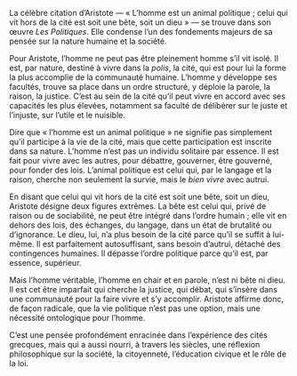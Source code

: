 La célèbre citation d’Aristote — « L’homme est un animal politique ; celui qui vit hors de la cité est soit une bête, soit un dieu » — se trouve dans son œuvre _Les Politiques_. Elle condense l’un des fondements majeurs de sa pensée sur la nature humaine et la société.

Pour Aristote, l’homme ne peut pas être pleinement homme s’il vit isolé. Il est, par nature, destiné à vivre dans la _polis_, la cité, qui est pour lui la forme la plus accomplie de la communauté humaine. L’homme y développe ses facultés, trouve sa place dans un ordre structuré, y déploie la parole, la raison, la justice. C’est au sein de la cité qu’il peut vivre en accord avec ses capacités les plus élevées, notamment sa faculté de délibérer sur le juste et l’injuste, sur l’utile et le nuisible.

Dire que « l’homme est un animal politique » ne signifie pas simplement qu’il participe à la vie de la cité, mais que cette participation est inscrite dans sa nature. L’homme n’est pas un individu solitaire par essence. Il est fait pour vivre avec les autres, pour débattre, gouverner, être gouverné, pour fonder des lois. L’animal politique est celui qui, par le langage et la raison, cherche non seulement la survie, mais le _bien vivre_ avec autrui.

En disant que celui qui vit hors de la cité est soit une bête, soit un dieu, Aristote désigne deux figures extrêmes. La bête est celui qui, privé de raison ou de sociabilité, ne peut être intégré dans l’ordre humain ; elle vit en dehors des lois, des échanges, du langage, dans un état de brutalité ou d’ignorance. Le dieu, lui, n’a plus besoin de la cité parce qu’il se suffit à lui-même. Il est parfaitement autosuffisant, sans besoin d’autrui, détaché des contingences humaines. Il dépasse l’ordre politique parce qu’il est, par essence, supérieur.

Mais l’homme véritable, l’homme en chair et en parole, n’est ni bête ni dieu. Il est cet être imparfait qui cherche la justice, qui débat, qui s’insère dans une communauté pour la faire vivre et s’y accomplir. Aristote affirme donc, de façon radicale, que la vie politique n’est pas une option, mais une nécessité ontologique pour l’homme.

C’est une pensée profondément enracinée dans l’expérience des cités grecques, mais qui a aussi nourri, à travers les siècles, une réflexion philosophique sur la société, la citoyenneté, l’éducation civique et le rôle de la loi.